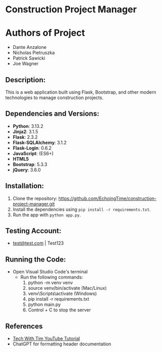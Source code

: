 # Construction Project Manager

# Authors of Project

- Dante Anzalone
- Nicholas Pietruszka
- Patrick Sawicki
- Joe Wagner

## Description:

This is a web application built using Flask, Bootstrap, and other modern technologies to manage construction projects.

## Dependencies and Versions:

- **Python**: 3.13.2
- **Jinja2**: 3.1.5
- **Flask**: 2.3.2
- **Flask-SQLAlchemy**: 3.1.2
- **Flask-Login**: 0.6.2
- **JavaScript**: (ES6+)
- **HTML5**
- **Bootstrap**: 5.3.3
- **jQuery**: 3.6.0

## Installation:

1. Clone the repository: https://github.com/EchoingTime/construction-project-manager.git
2. Install the dependencies using `pip install -r requirements.txt`.
3. Run the app with `python app.py`.

## Testing Account:

- test@test.com | Test123

## Running the Code:

- Open Visual Studio Code's terminal
  - Run the following commands:
    1. python -m venv venv
    2. source venv/bin/activate (Mac/Linux)
    3. venv\Scripts\activate (Windows)
    4. pip install -r requirements.txt
    5. python main.py
    6. Control + C to stop the server

## References

- [Tech With Tim YouTube Tutorial](https://www.youtube.com/watch?v=dam0GPOAvVI&ab_channel=TechWithTim)
- ChatGPT for formatting header documentation
